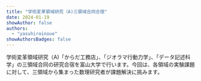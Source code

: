 ```yaml
---
title: "学術変革領域研究（A)三領域合同合宿"
date: 2024-01-19
showAuthor: false
authors:
  - "yasuhiroinoue"
showAuthorsBadges: false
---
```


学術変革領域研究（A)「からだ工務店」、「ジオラマ行動力学」、「データ記述科学」の三領域合同の研究合宿を富山大学で行います。今回は、各領域の実験課題に対して、三領域から集まった数理研究者が課題解決に挑みます。

